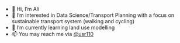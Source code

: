 - 👋 Hi, I’m Ali
- 👀 I’m interested in Data Science/Transport Planning with a focus on sustainable transport system (walking and cycling)
- 🌱 I’m currently learning land use modelling
- 📫 You may reach me via [@usr110](https://github.com/usr110)

<!---
usr110/usr110 is a ✨ special ✨ repository because its `README.md` (this file) appears on your GitHub profile.
You can click the Preview link to take a look at your changes.
--->
